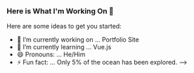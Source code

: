 ### Here is What I'm Working On 👋

Here are some ideas to get you started:

- 🔭 I’m currently working on ... Portfolio Site
- 🌱 I’m currently learning ... Vue.js
- 😄 Pronouns: ... He/Him
- ⚡ Fun fact: ... Only 5% of the ocean has been explored.
-->
